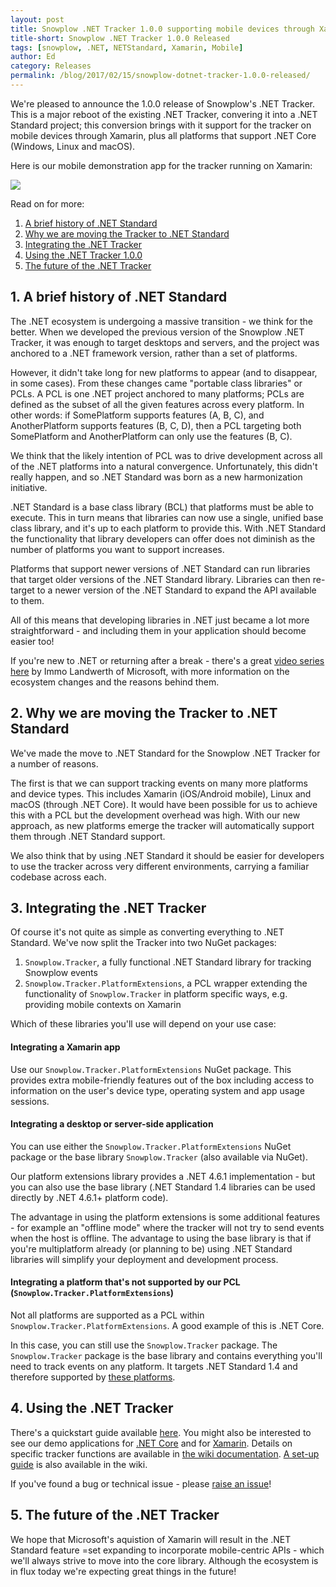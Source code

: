 ```yaml
---
layout: post
title: Snowplow .NET Tracker 1.0.0 supporting mobile devices through Xamarin released
title-short: Snowplow .NET Tracker 1.0.0 Released
tags: [snowplow, .NET, NETStandard, Xamarin, Mobile]
author: Ed
category: Releases
permalink: /blog/2017/02/15/snowplow-dotnet-tracker-1.0.0-released/
---
```


We're pleased to announce the 1.0.0 release of Snowplow's .NET Tracker. This is a major reboot of the existing .NET Tracker, convering it into a .NET Standard project; this conversion brings with it support for the tracker on mobile devices through Xamarin, plus all platforms that support .NET Core (Windows, Linux and macOS).

Here is our mobile demonstration app for the tracker running on Xamarin:

<img src="/assets/img/blog/2017/02/dotnet-tracker-demo-home-60pc.png"/>

Read on for more:

1. [A brief history of .NET Standard](#history)
2. [Why we are moving the Tracker to .NET Standard](#why-we-are-moving)
3. [Integrating the .NET Tracker](#integration)
4. [Using the .NET Tracker 1.0.0](#use)
5. [The future of the .NET Tracker](#future)

<!--more-->

<h2 id="history">1. A brief history of .NET Standard</h2>

The .NET ecosystem is undergoing a massive transition - we think for the better. When we developed the previous version of the Snowplow .NET Tracker, it was enough to target desktops and servers, and the project was anchored to a .NET framework version, rather than a set of platforms.

However, it didn't take long for new platforms to appear (and to disappear, in some cases). From these changes came "portable class libraries" or PCLs. A PCL is one .NET project anchored to many platforms; PCLs are defined as the subset of all the given features across every platform. In other words: if SomePlatform supports features (A, B, C), and AnotherPlatform supports features (B, C, D), then a PCL targeting both SomePlatform and AnotherPlatform can only use the features (B, C).

We think that the likely intention of PCL was to drive development across all of the .NET platforms into a natural convergence. Unfortunately, this didn't really happen, and so .NET Standard was born as a new harmonization initiative.

.NET Standard is a base class library (BCL) that platforms must be able to execute. This in turn means that libraries can now use a single, unified base class library, and it's up to each platform to provide this. With
.NET Standard the functionality that library developers can offer does not diminish as the number of platforms you want to support increases.  

Platforms that support newer versions of .NET Standard can run libraries that target older versions of the .NET Standard library. Libraries can then re-target to a newer version of the .NET Standard to expand the API available to them.

All of this means that developing libraries in .NET just became a lot more straightforward - and including them in your application should become easier too!

If you're new to .NET or returning after a break - there's a great [video series here][netstandard-vid] by Immo Landwerth of Microsoft, with more information on the ecosystem changes and the reasons behind them.

<h2 id="why-we-are-moving">2. Why we are moving the Tracker to .NET Standard</h2>

We've made the move to .NET Standard for the Snowplow .NET Tracker for a number of reasons.

The first is that we can support tracking events on many more platforms and device types. This includes Xamarin (iOS/Android mobile), Linux and macOS (through .NET Core). It would have been possible for us to achieve this with a PCL but the development overhead was high. With our new approach, as new platforms emerge the tracker will automatically support them through .NET Standard support.

We also think that by using .NET Standard it should be easier for developers to use the tracker across very different environments, carrying a familiar codebase across each.

<h2 id="integration">3. Integrating the .NET Tracker</h2>

Of course it's not quite as simple as converting everything to .NET Standard. We've now split the Tracker into two NuGet packages:

1. `Snowplow.Tracker`, a fully functional .NET Standard library for tracking Snowplow events
2. `Snowplow.Tracker.PlatformExtensions`, a PCL wrapper extending the functionality of `Snowplow.Tracker` in platform specific ways, e.g. providing mobile contexts on Xamarin

Which of these libraries you'll use will depend on your use case:

#### Integrating a Xamarin app

Use our `Snowplow.Tracker.PlatformExtensions` NuGet package. This provides extra mobile-friendly features out of the box including access to information on the user's device type, operating system and app usage sessions.

#### Integrating a desktop or server-side application

You can use either the `Snowplow.Tracker.PlatformExtensions` NuGet package or the base library `Snowplow.Tracker` (also available via NuGet).

Our platform extensions library provides a .NET 4.6.1 implementation - but you can also use the base library (.NET Standard 1.4 libraries can be used directly by .NET 4.6.1+ platform code).

The advantage in using the platform extensions is some additional features - for example an "offline mode" where the tracker will not try to send events when the host is offline. The advantage to using the base library
is that if you're multiplatform already (or planning to be) using .NET Standard libraries will simplify your deployment and development process.

#### Integrating a platform that's not supported by our PCL (`Snowplow.Tracker.PlatformExtensions`)

Not all platforms are supported as a PCL within `Snowplow.Tracker.PlatformExtensions`. A good example of this is .NET Core.

In this case, you can still use the `Snowplow.Tracker` package. The `Snowplow.Tracker` package is the base library and contains everything you'll need to track events on any platform. It targets .NET Standard 1.4 and therefore supported by [these platforms][netstandard-version-matrix].

<h2 id="use">4. Using the .NET Tracker</h2>

There's a quickstart guide available [here][quickstart-guide]. You might also be interested to see our demo applications for [.NET Core][demo-core] and for [Xamarin][mobile-demo]. Details on specific
tracker functions are available in [the wiki documentation][wiki-main]. [A set-up guide][wiki-setup] is also available in the wiki.

If you've found a bug or technical issue - please [raise an issue][issue-tracker]!

<h2 id="future">5. The future of the .NET Tracker</h2>

We hope that Microsoft's aquistion of Xamarin will result in the .NET Standard feature =set expanding to incorporate mobile-centric APIs - which we'll always strive to move into the core library. Although the ecosystem is
in flux today we're expecting great things in the future!

[mobile-demo]: https://github.com/snowplow/snowplow-dotnet-tracker/tree/release/1.0.0/Snowplow.Demo.App/Snowplow.Demo.App
[demo-core]: https://github.com/snowplow/snowplow-dotnet-tracker/blob/release/1.0.0/Snowplow.Demo.Console/Program.cs

[netstandard-vid]: https://www.youtube.com/watch?v=YI4MurjfMn8&index=1&list=PLRAdsfhKI4OWx321A_pr-7HhRNk7wOLLY
[netstandard-version-matrix]: https://github.com/dotnet/standard/blob/master/docs/versions.md

[quickstart-guide]: https://github.com/snowplow/snowplow/wiki/.NET-Tracker-Quickstart-Guide
[wiki-main]: https://github.com/snowplow/snowplow/wiki/.net-tracker
[wiki-setup]: https://github.com/snowplow/snowplow/wiki/.NET-tracker-setup

[issue-tracker]: https://github.com/snowplow/snowplow-dotnet-tracker/issues/new
